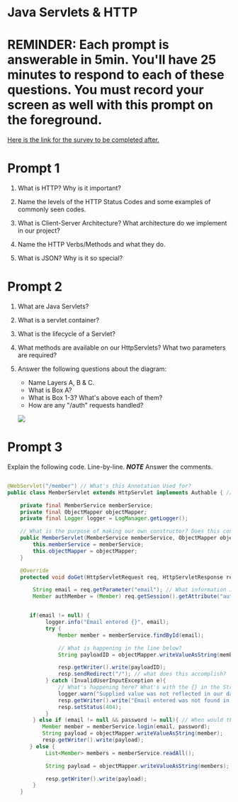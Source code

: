 # Java Servlets & HTTP

# REMINDER: Each prompt is answerable in 5min. You'll have 25 minutes to respond to each of these questions. You must record your screen as well with this prompt on the foreground.

[Here is the link for the survey to be completed after.](https://forms.office.com/r/2ty04ksdbs)

# Prompt 1

1. What is HTTP? Why is it important?

2. Name the levels of the HTTP Status Codes and some examples of commonly seen codes.

3. What is Client-Server Architecture? What architecture do we implement in our project?

4. Name the HTTP Verbs/Methods and what they do.

5. What is JSON? Why is it so special?

# Prompt 2

1. What are Java Servlets?

2. What is a servlet container?

3. What is the lifecycle of a Servlet?

4. What methods are available on our HttpServlets? What two parameters are required?

5. Answer the following questions about the diagram:

    - Name Layers A, B & C.
    - What is Box A?
    - What is Box 1-3? What's above each of them?
    - How are any "/auth" requests handled?

    ![](https://i.imgur.com/cC64PJu.png)

# Prompt 3

Explain the following code. Line-by-line. **_NOTE_** Answer the comments.

```java

@WebServlet("/member") // What's this Annotation Used for?
public class MemberServlet extends HttpServlet implements Authable { // What's happening here?

    private final MemberService memberService;
    private final ObjectMapper objectMapper;
    private final Logger logger = LogManager.getLogger();

    // What is the purpose of making our own constructor? Does this conflict with anything?
    public MemberServlet(MemberService memberService, ObjectMapper objectMapper){
        this.memberService = memberService;
        this.objectMapper = objectMapper;
    }

    @Override
    protected void doGet(HttpServletRequest req, HttpServletResponse resp) throws ServletException, IOException {

        String email = req.getParameter("email"); // What information is this pulling?
        Member authMember = (Member) req.getSession().getAttribute("authMember"); // What's this providing? Is there every a chance this value is null?


       if(email != null) {
            logger.info("Email entered {}", email);
            try {
                Member member = memberService.findById(email);

                // What is happening in the line below?
                String payloadID = objectMapper.writeValueAsString(member);

                resp.getWriter().write(payloadID);
                resp.sendRedirect("/"); // what does this accomplish?
            } catch (InvalidUserInputException e){
                // What's happening here? What's with the {} in the String?
                logger.warn("Supplied value was not reflected in our database. Email provided was: {}", email);
                resp.getWriter().write("Email entered was not found in the database");
                resp.setStatus(404);
            }
        } else if (email != null && password != null){ // When would this run?
           Member member = memberService.login(email, password);
           String payload = objectMapper.writeValueAsString(member);
           resp.getWriter().write(payload);
       } else {
            List<Member> members = memberService.readAll();

            String payload = objectMapper.writeValueAsString(members);

            resp.getWriter().write(payload);
        }
    }


```
